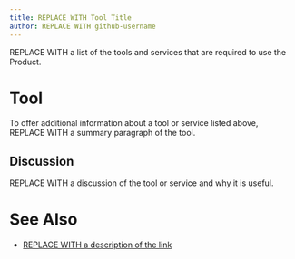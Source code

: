 ```yaml
---
title: REPLACE WITH Tool Title
author: REPLACE WITH github-username
---
```


REPLACE WITH a list of the tools and services that are required to use the Product.

# Tool

To offer additional information about a tool or service listed above, REPLACE WITH a summary paragraph of the tool.

## Discussion 

REPLACE WITH a discussion of the tool or service and why it is useful.

# See Also

* [REPLACE WITH a description of the link](http://www.google.com)
